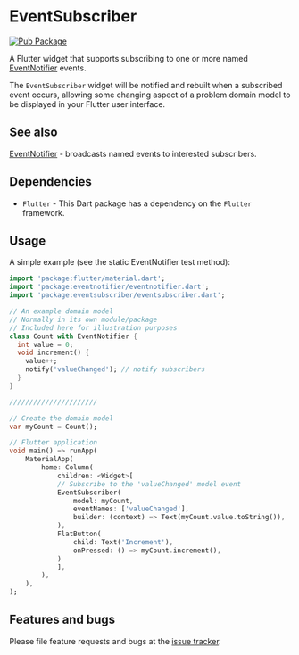 # EventSubscriber

[![Pub Package](https://img.shields.io/pub/v/eventsubscriber.svg?style=flat-square)](https://pub.dev/packages/eventsubscriber)

A Flutter widget that supports subscribing to one or more named [EventNotifier][eventnotifier] events.

 The `EventSubscriber` widget will be notified and rebuilt when a subscribed event occurs, allowing some changing aspect of a problem domain model to be displayed in your Flutter user interface.

## See also

[EventNotifier][eventnotifier] - broadcasts named events to interested subscribers.

## Dependencies

- `Flutter` - This Dart package has a dependency on the `Flutter` framework.

## Usage

A simple example (see the  static EventNotifier test method):

```dart
import 'package:flutter/material.dart';
import 'package:eventnotifier/eventnotifier.dart';
import 'package:eventsubscriber/eventsubscriber.dart';

// An example domain model
// Normally in its own module/package
// Included here for illustration purposes
class Count with EventNotifier {
  int value = 0;
  void increment() {
    value++;
    notify('valueChanged'); // notify subscribers
  }
}

//////////////////////

// Create the domain model
var myCount = Count();

// Flutter application
void main() => runApp(
    MaterialApp(
        home: Column(
            children: <Widget>[
            // Subscribe to the 'valueChanged' model event
            EventSubscriber(
                model: myCount,
                eventNames: ['valueChanged'],
                builder: (context) => Text(myCount.value.toString()),
            ),
            FlatButton(
                child: Text('Increment'),
                onPressed: () => myCount.increment(),
            )
            ],
        ),
    ),
);
```

## Features and bugs

Please file feature requests and bugs at the [issue tracker][tracker].

[tracker]: https://github.com/aryehof/eventsubscriber/issues
[eventnotifier]: https://pub.dev/packages/eventnotifier
